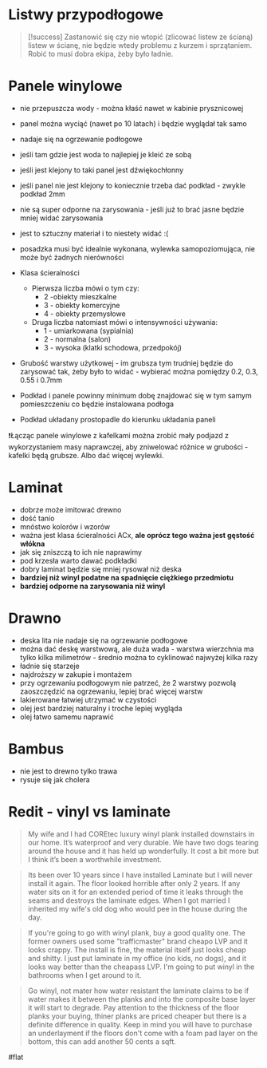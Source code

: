 # Listwy przypodłogowe

>[!success]
>Zastanowić się czy nie wtopić (zlicować listew ze ścianą) listew w ścianę, nie będzie wtedy problemu z kurzem i sprzątaniem.  Robić to musi dobra ekipa, żeby było ładnie.

# Panele winylowe
- nie przepuszcza wody - można kłaść nawet w kabinie prysznicowej
- panel można wyciąć (nawet po 10 latach) i będzie wyglądał tak samo
- nadaje się na ogrzewanie podłogowe
- jeśli tam gdzie jest woda to najlepiej je kleić ze sobą
- jeśli jest klejony to taki panel jest dźwiękochłonny
- jeśli panel nie jest klejony to koniecznie trzeba dać podkład - zwykle podkład 2mm

- nie są super odporne na zarysowania - jeśli już to brać jasne będzie mniej widać zarysowania
- jest to sztuczny materiał i to niestety widać :(
- posadzka musi być idealnie wykonana, wylewka samopoziomująca, nie może być żadnych nierówności

- Klasa ścieralności 
	- Pierwsza liczba mówi o tym czy:
		- 2 -obiekty mieszkalne
		- 3 - obiekty komercyjne
		- 4 - obiekty przemysłowe
	- Druga liczba natomiast mówi o intensywności używania:
		- 1 - umiarkowana (sypialnia)
		- 2 - normalna (salon)
		- 3 - wysoka (klatki schodowa, przedpokój)
- Grubość warstwy użytkowej - im grubsza tym trudniej będzie do zarysować tak, żeby było to widać - wybierać można pomiędzy 0.2, 0.3, 0.55 i 0.7mm
- Podkład i panele powinny minimum dobę znajdować się w tym samym pomieszczeniu co będzie instalowana podłoga
- Podkład układany prostopadle do kierunku układania paneli

❗Łącząc panele winylowe z kafelkami można zrobić mały podjazd z wykorzystaniem masy naprawczej, aby zniwelować różnice w grubości - kafelki będą grubsze. Albo dać więcej wylewki.

# Laminat
- dobrze może imitować drewno
- dość tanio
- mnóstwo kolorów i wzorów
- ważna jest klasa ścieralności ACx, **ale oprócz tego ważna jest gęstość włókna**
- jak się zniszczą to ich nie naprawimy
- pod krzesła warto dawać podkładki
- dobry laminat będzie się mniej rysował niż deska
- **bardziej niż winyl podatne na spadnięcie ciężkiego przedmiotu**
- **bardziej odporne na zarysowania niż winyl**

# Drawno
- deska lita nie nadaje się na ogrzewanie podłogowe
- można dać deskę warstwową, ale duża wada - warstwa wierzchnia ma tylko kilka milimetrów - średnio można to cyklinować najwyżej kilka razy
- ładnie się starzeje
- najdroższy w zakupie i montażem
- przy ogrzewaniu podłogowym nie patrzeć, że 2 warstwy pozwolą zaoszczędzić na ogrzewaniu, lepiej brać więcej warstw
- lakierowane łatwiej utrzymać w czystości
- olej jest bardziej naturalny i troche lepiej wygląda
- olej łatwo samemu naprawić

# Bambus
- nie jest to drewno tylko trawa
- rysuje się jak cholera

# Redit - vinyl vs laminate

> My wife and I had COREtec luxury winyl plank installed downstairs in our home. It’s waterproof and very durable. We have two dogs tearing around the house and it has held up wonderfully. It cost a bit more but I think it’s been a worthwhile investment.

>Its been over 10 years since I have installed Laminate but I will never install it again. The floor looked horrible after only 2 years. If any water sits on it for an extended period of time it leaks through the seams and destroys the laminate edges. When I got married I inherited my wife's old dog who would pee in the house during the day.

>If you're going to go with winyl plank, buy a good quality one. The former owners used some "trafficmaster" brand cheapo LVP and it looks crappy. The install is fine, the material itself just looks cheap and shitty. I just put laminate in my office (no kids, no dogs), and it looks way better than the cheapass LVP. I'm going to put winyl in the bathrooms when I get around to it.

>Go winyl, not mater how water resistant the laminate claims to be if water makes it between the planks and into the composite base layer it will start to degrade. Pay attention to the thickness of the floor planks your buying, thiner planks are priced cheaper but there is a definite difference in quality. Keep in mind you will have to purchase an underlayment if the floors don't come with a foam pad layer on the bottom, this can add another 50 cents a sqft.

#flat